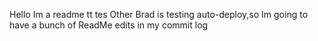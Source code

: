 Hello Im a readme
tt tes
Other Brad is testing auto-deploy,so Im going to have a bunch of ReadMe edits in my commit log
